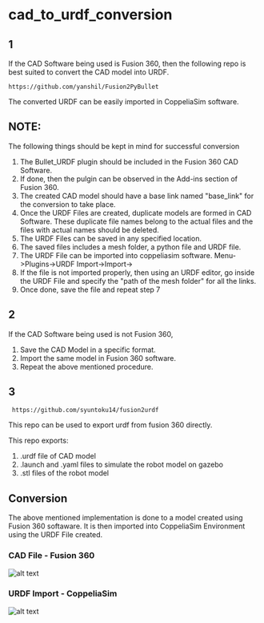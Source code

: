 # cad_to_urdf_conversion

## 1

If the CAD Software being used is Fusion 360, then the following repo is best suited to convert the CAD model into URDF.

    https://github.com/yanshil/Fusion2PyBullet

The converted URDF can be easily imported in CoppeliaSim software.

## NOTE:
The following things should be kept in mind for successful conversion

  1. The Bullet_URDF plugin should be included in the Fusion 360 CAD Software.
  2. If done, then the pulgin can be observed in the Add-ins section of Fusion 360.
  3. The created CAD model should have a base link named "base_link" for the conversion to take place.
  4. Once the URDF Files are created, duplicate models are formed in CAD Software. These duplicate file names belong to the actual files and the files with actual names should be deleted.
  5. The URDF Files can be saved in any specified location.
  6. The saved files includes a mesh folder, a python file and URDF file.
  7. The URDF File can be imported into coppeliasim software. Menu->Plugins->URDF Import->Import-> <specify the urdf file>
  8. If the file is not imported properly, then using an URDF editor, go inside the URDF File and specify the "path of the mesh folder" for all the links.
  9. Once done, save the file and repeat step 7
  
 
## 2
  
If the CAD Software being used is not Fusion 360,
  1. Save the CAD Model in a specific format.
  2. Import the same model in Fusion 360 software.
  3. Repeat the above mentioned procedure.
  

## 3

     https://github.com/syuntoku14/fusion2urdf
  
This repo can be used to export urdf from fusion 360 directly.

This repo exports:

  1. .urdf file of CAD model
  2. .launch and .yaml files to simulate the robot model on gazebo
  3. .stl files of the robot model
  

 ## Conversion 
  
 The above mentioned implementation is done to a model created using Fusion 360 softaware. 
 It is then imported into CoppeliaSim Environment using the URDF File created.
  
  
  
 
 ### CAD File - Fusion 360
  
  ![alt text](https://github.com/vishal-kasyap/cad_to_urdf_conversion/blob/main/fusion360_model.png "Model created in Fusion360")
  
  
  
  
 ### URDF Import - CoppeliaSim  
  
  ![alt text](https://github.com/vishal-kasyap/cad_to_urdf_conversion/blob/main/coppeliasim_model.png "Model Imported in CoppeliaSim Environment")
  
  
